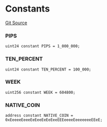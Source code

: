 # Constants
[Git Source](https://github.com/ArrakisFinance/arrakis-modular/blob/main/src/constants/CArrakis.sol)

### PIPS

```solidity
uint24 constant PIPS = 1_000_000;
```

### TEN_PERCENT

```solidity
uint24 constant TEN_PERCENT = 100_000;
```

### WEEK

```solidity
uint256 constant WEEK = 604800;
```

### NATIVE_COIN

```solidity
address constant NATIVE_COIN = 0xEeeeeEeeeEeEeeEeEeEeeEEEeeeeEeeeeeeeEEeE;
```

